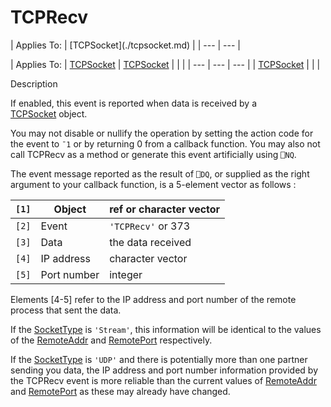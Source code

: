 



<h1 class="heading"><span class="name">TCPRecv</span></h1>
| Applies To: | [TCPSocket](./tcpsocket.md) |
| --- | ---  |

| Applies To: | [TCPSocket](./tcpsocket.md) | [TCPSocket](./tcpsocket.md) |  |  |
| --- | --- | ---  |
| [TCPSocket](./tcpsocket.md) |  |  |


Description


If enabled, this event is reported when data is received by a [TCPSocket](./tcpsocket.md) object.


You may not disable or nullify the operation by setting the action code for
the event to `¯1` or by returning 0 from a
callback function. You may also not call TCPRecv as a method or generate this
event artificially using `⎕NQ`.


The event message reported as the result of `⎕DQ`,
or supplied as the right argument to your callback function, is a 5-element
vector as follows :

| `[1]` | Object | ref or character vector |
| --- | --- | ---  |
| `[2]` | Event | `'TCPRecv'` or 373 |
| `[3]` | Data | the data received |
| `[4]` | IP address | character vector |
| `[5]` | Port number | integer |


Elements [4-5] refer to the IP address and port number of the remote process
that sent the data.


If the [SocketType](./sockettype.md) is `'Stream'`,
this information will be identical to the values of the [RemoteAddr](./remoteaddr.md) and [RemotePort](./remoteport.md) respectively.


If the [SocketType](./sockettype.md) is `'UDP'` and there is potentially more than one partner sending you data, the IP address
and port number information provided by the TCPRecv event is more reliable than
the current values of [RemoteAddr](./remoteaddr.md) and [RemotePort](./remoteport.md) as these may already have changed.


